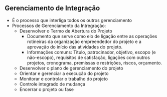 ## Gerenciamento de Integração

* É o processo que interliga todos os outros gerenciamento 
* Processos de Gerenciamento da Intregração:
	* Desenvolver o Termo de Abertura do Projeto
		* Documento que serve como elo de ligação entre as operações rotineiras da organização empreendedor do projeto e a aprovação do início das atividades do projeto.
		* Informações comuns: Titulo, patrocinador, objetivo, escopo (e não-escopo), requisitos de satisfação, ligações com outros projetos, cronograma, premissas e restrições, riscos, orçamento.
	* Desenvolver o plano de gerenciamento do projeto 
	* Orientar e gerenciar a execução do projeto 
	* Monitorar e controlar o trabalho do projeto 
	* Controle integrado de mudança
	* Encerrar o projeto ou fase